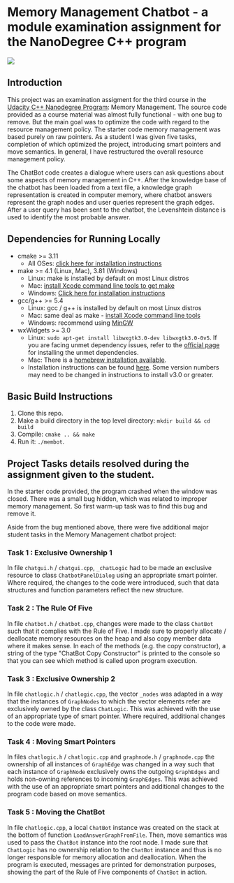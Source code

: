 # Memory Management Chatbot - a module examination assignment for the NanoDegree C++ program

<img src="images/chatbot_demo.gif"/>

## Introduction

This project was an examination assigment for the third course in the [Udacity C++ Nanodegree Program](https://www.udacity.com/course/c-plus-plus-nanodegree--nd213): Memory Management.
The source code provided as a course material was almost fully functional - with one bug to remove. But the main goal was to optimize the code with regard to the resource management policy. The starter code memory management was based purely on raw pointers.
As a student I was given five tasks, completion of which optimized the project, introducing smart pointers and move semantics.
In general, I have restructured the overall resource management policy.


The ChatBot code creates a dialogue where users can ask questions about some aspects of memory management in C++. After the knowledge base of the chatbot has been loaded from a text file, a knowledge graph representation is created in computer memory, where chatbot answers represent the graph nodes and user queries represent the graph edges. After a user query has been sent to the chatbot, the Levenshtein distance is used to identify the most probable answer.

## Dependencies for Running Locally

- cmake >= 3.11
  - All OSes: [click here for installation instructions](https://cmake.org/install/)
- make >= 4.1 (Linux, Mac), 3.81 (Windows)
  - Linux: make is installed by default on most Linux distros
  - Mac: [install Xcode command line tools to get make](https://developer.apple.com/xcode/features/)
  - Windows: [Click here for installation instructions](http://gnuwin32.sourceforge.net/packages/make.htm)
- gcc/g++ >= 5.4
  - Linux: gcc / g++ is installed by default on most Linux distros
  - Mac: same deal as make - [install Xcode command line tools](https://developer.apple.com/xcode/features/)
  - Windows: recommend using [MinGW](http://www.mingw.org/)
- wxWidgets >= 3.0
  - Linux: `sudo apt-get install libwxgtk3.0-dev libwxgtk3.0-0v5`. If you are facing unmet dependency issues, refer to the [official page](https://wiki.codelite.org/pmwiki.php/Main/WxWidgets30Binaries#toc2) for installing the unmet dependencies.
  - Mac: There is a [homebrew installation available](https://formulae.brew.sh/formula/wxmac).
  - Installation instructions can be found [here](https://wiki.wxwidgets.org/Install). Some version numbers may need to be changed in instructions to install v3.0 or greater.

## Basic Build Instructions

1. Clone this repo.
2. Make a build directory in the top level directory: `mkdir build && cd build`
3. Compile: `cmake .. && make`
4. Run it: `./membot`.

## Project Tasks details resolved during the assignment given to the student.

In the starter code provided, the program crashed when the window was closed. There was a small bug hidden, which was related to improper memory management. So first warm-up task was to find this bug and remove it.

Aside from the bug mentioned above, there were five additional major student tasks in the Memory Management chatbot project:

### Task 1 : Exclusive Ownership 1

In file `chatgui.h` / `chatgui.cpp`, `_chatLogic` had to be made an exclusive resource to class `ChatbotPanelDialog` using an appropriate smart pointer. Where required, the changes to the code were introduced, such that data structures and function parameters reflect the new structure.

### Task 2 : The Rule Of Five

In file `chatbot.h` / `chatbot.cpp`, changes were made to the class `ChatBot` such that it complies with the Rule of Five. I made sure to properly allocate / deallocate memory resources on the heap and also copy member data where it makes sense. In each of the methods (e.g. the copy constructor), a string of the type "ChatBot Copy Constructor" is printed to the console so that you can see which method is called upon program execution.

### Task 3 : Exclusive Ownership 2

In file `chatlogic.h` / `chatlogic.cpp`, the vector `_nodes` was adapted in a way that the instances of `GraphNodes` to which the vector elements refer are exclusively owned by the class `ChatLogic`. This was achieved with the use of an appropriate type of smart pointer. Where required, additional changes to the code were made.

### Task 4 : Moving Smart Pointers

In files `chatlogic.h` / `chatlogic.cpp` and `graphnode.h` / `graphnode.cpp` the ownership of all instances of `GraphEdge` was changed in a way such that each instance of `GraphNode` exclusively owns the outgoing `GraphEdges` and holds non-owning references to incoming `GraphEdges`. This was achieved with the use of an appropriate smart pointers and additional changes to the program code based on move semantics.

### Task 5 : Moving the ChatBot

In file `chatlogic.cpp`, a local `ChatBot` instance was created on the stack at the bottom of function `LoadAnswerGraphFromFile`. Then, move semantics was used to pass the `ChatBot` instance into the root node. I made sure that `ChatLogic` has no ownership relation to the `ChatBot` instance and thus is no longer responsible for memory allocation and deallocation. When the program is executed, messages are printed for demonstration purposes, showing the part of the Rule of Five components of `ChatBot` in action.
